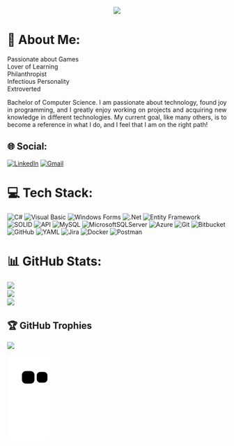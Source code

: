 <p align="center">
  <img src="https://readme-typing-svg.herokuapp.com/?size=24&duration=5000&color=DA4BA0&lines=Hello+I'+am+Vinicius!+%F0%9F%98%84%F0%9F%96%96%F0%9F%8F%BB;Welcome+to+my+portfolio!;&font=Fira%20Code&center=false&width=400&height=50">
</p>

# 💫 About Me:
Passionate about Games<br>Lover of Learning<br>Philanthropist<br>Infectious Personality<br>Extroverted

<p align="justify">Bachelor of Computer Science. I am passionate about technology, found joy in programming, and I greatly enjoy working on projects and acquiring new knowledge in different technologies. My current goal, like many others, is to become a reference in what I do, and I feel that I am on the right path!</p>

## 🌐 Social:
[![LinkedIn](https://img.shields.io/badge/LinkedIn-%230077B5.svg?style=for-the-badge&logo=linkedin&logoColor=white)](https://linkedin.com/in/viniciusleandro)
[![Gmail](https://img.shields.io/badge/Gmail-D14836?style=for-the-badge&logo=gmail&logoColor=white)](mailto:vinilean43@gmail.com)

# 💻 Tech Stack:
![C#](https://img.shields.io/badge/c%23-%23239120.svg?style=for-the-badge&logo=csharp&logoColor=white) ![Visual Basic](https://img.shields.io/badge/Visual%20Basic-512BD4?style=for-the-badge&logo=.net&logoColor=white) ![Windows Forms](https://img.shields.io/badge/Windows%20Forms-512BD4?style=for-the-badge&logo=.net&logoColor=white)  ![.Net](https://img.shields.io/badge/.NET-5C2D91?style=for-the-badge&logo=.net&logoColor=white) ![Entity Framework](https://img.shields.io/badge/Entity%20Framework-68217A?style=for-the-badge&logo=entity-framework&logoColor=white) ![SOLID](https://img.shields.io/badge/SOLID-0078D7?style=for-the-badge&logoColor=white) ![API](https://img.shields.io/badge/API-00897B?style=for-the-badge&logo=api&logoColor=white) ![MySQL](https://img.shields.io/badge/mysql-4479A1.svg?style=for-the-badge&logo=mysql&logoColor=white) ![MicrosoftSQLServer](https://img.shields.io/badge/Microsoft%20SQL%20Server-CC2927?style=for-the-badge&logo=microsoft%20sql%20server&logoColor=white) ![Azure](https://img.shields.io/badge/azure-%230072C6.svg?style=for-the-badge&logo=microsoftazure&logoColor=white)  ![Git](https://img.shields.io/badge/git-%23F05033.svg?style=for-the-badge&logo=git&logoColor=white) ![Bitbucket](https://img.shields.io/badge/bitbucket-%230047B3.svg?style=for-the-badge&logo=bitbucket&logoColor=white) ![GitHub](https://img.shields.io/badge/github-%23121011.svg?style=for-the-badge&logo=github&logoColor=white) ![YAML](https://img.shields.io/badge/yaml-%23ffffff.svg?style=for-the-badge&logo=yaml&logoColor=151515) ![Jira](https://img.shields.io/badge/jira-%230A0FFF.svg?style=for-the-badge&logo=jira&logoColor=white) ![Docker](https://img.shields.io/badge/docker-%230db7ed.svg?style=for-the-badge&logo=docker&logoColor=white) ![Postman](https://img.shields.io/badge/Postman-FF6C37?style=for-the-badge&logo=postman&logoColor=white)  


# 📊 GitHub Stats:
![](https://github-readme-stats.vercel.app/api?username=viniciushleandro&theme=dark&hide_border=false&include_all_commits=true&count_private=true)<br/>
![](https://github-readme-streak-stats.herokuapp.com/?user=viniciushleandro&theme=dark&hide_border=false)<br/>
![](https://github-readme-stats.vercel.app/api/top-langs/?username=viniciushleandro&theme=dark&hide_border=false&include_all_commits=true&count_private=true&layout=compact)

## 🏆 GitHub Trophies
![](https://github-profile-trophy.vercel.app/?username=viniciushleandro&theme=radical&no-frame=false&no-bg=false&margin-w=4)

<!-- Proudly created with GPRM ( https://gprm.itsvg.in ) -->
  
![Snake animation](https://github.com/viniciushleandro/viniciushleandro/blob/output/github-contribution-grid-snake.svg)

